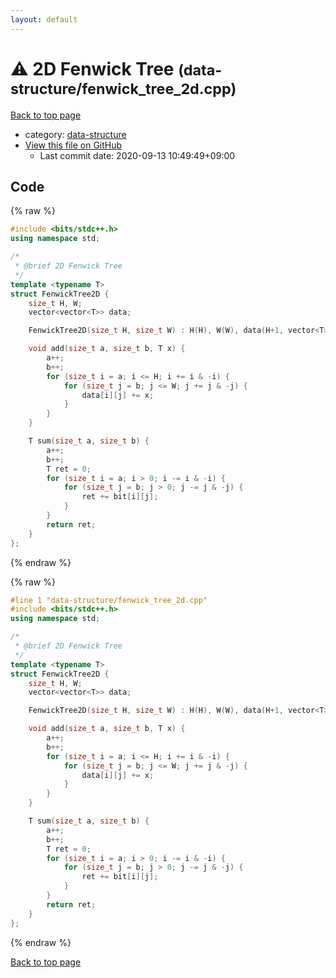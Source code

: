 ```yaml
---
layout: default
---
```


<!-- mathjax config similar to math.stackexchange -->
<script type="text/javascript" async
  src="https://cdnjs.cloudflare.com/ajax/libs/mathjax/2.7.5/MathJax.js?config=TeX-MML-AM_CHTML">
</script>
<script type="text/x-mathjax-config">
  MathJax.Hub.Config({
    TeX: { equationNumbers: { autoNumber: "AMS" }},
    tex2jax: {
      inlineMath: [ ['$','$'] ],
      processEscapes: true
    },
    "HTML-CSS": { matchFontHeight: false },
    displayAlign: "left",
    displayIndent: "2em"
  });
</script>

<script type="text/javascript" src="https://cdnjs.cloudflare.com/ajax/libs/jquery/3.4.1/jquery.min.js"></script>
<script src="https://cdn.jsdelivr.net/npm/jquery-balloon-js@1.1.2/jquery.balloon.min.js" integrity="sha256-ZEYs9VrgAeNuPvs15E39OsyOJaIkXEEt10fzxJ20+2I=" crossorigin="anonymous"></script>
<script type="text/javascript" src="../../assets/js/copy-button.js"></script>
<link rel="stylesheet" href="../../assets/css/copy-button.css" />


# :warning: 2D Fenwick Tree <small>(data-structure/fenwick_tree_2d.cpp)</small>

<a href="../../index.html">Back to top page</a>

* category: <a href="../../index.html#36397fe12f935090ad150c6ce0c258d4">data-structure</a>
* <a href="{{ site.github.repository_url }}/blob/master/data-structure/fenwick_tree_2d.cpp">View this file on GitHub</a>
    - Last commit date: 2020-09-13 10:49:49+09:00




## Code

<a id="unbundled"></a>
{% raw %}
```cpp
#include <bits/stdc++.h>
using namespace std;

/*
 * @brief 2D Fenwick Tree
 */
template <typename T>
struct FenwickTree2D {
    size_t H, W;
    vector<vector<T>> data;

    FenwickTree2D(size_t H, size_t W) : H(H), W(W), data(H+1, vector<T>(W+1)) {}

    void add(size_t a, size_t b, T x) {
        a++;
        b++;
        for (size_t i = a; i <= H; i += i & -i) {
            for (size_t j = b; j <= W; j += j & -j) {
                data[i][j] += x;
            }
        }
    }

    T sum(size_t a, size_t b) {
        a++;
        b++;
        T ret = 0;
        for (size_t i = a; i > 0; i -= i & -i) {
            for (size_t j = b; j > 0; j -= j & -j) {
                ret += bit[i][j];
            }
        }
        return ret;
    }
};
```
{% endraw %}

<a id="bundled"></a>
{% raw %}
```cpp
#line 1 "data-structure/fenwick_tree_2d.cpp"
#include <bits/stdc++.h>
using namespace std;

/*
 * @brief 2D Fenwick Tree
 */
template <typename T>
struct FenwickTree2D {
    size_t H, W;
    vector<vector<T>> data;

    FenwickTree2D(size_t H, size_t W) : H(H), W(W), data(H+1, vector<T>(W+1)) {}

    void add(size_t a, size_t b, T x) {
        a++;
        b++;
        for (size_t i = a; i <= H; i += i & -i) {
            for (size_t j = b; j <= W; j += j & -j) {
                data[i][j] += x;
            }
        }
    }

    T sum(size_t a, size_t b) {
        a++;
        b++;
        T ret = 0;
        for (size_t i = a; i > 0; i -= i & -i) {
            for (size_t j = b; j > 0; j -= j & -j) {
                ret += bit[i][j];
            }
        }
        return ret;
    }
};

```
{% endraw %}

<a href="../../index.html">Back to top page</a>


